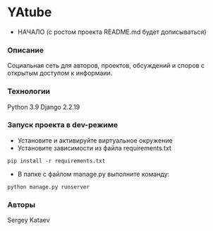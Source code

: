# YAtube
- НАЧАЛО (с ростом проекта README.md будет дописываться)
### Описание
Социальная сеть для авторов, проектов, обсуждений и споров с открытым доступом к информаии.
### Технологии
Python 3.9
Django 2.2.19
### Запуск проекта в dev-режиме
- Установите и активируйте виртуальное окружение
- Установите зависимости из файла requirements.txt
```
pip install -r requirements.txt
``` 
- В папке с файлом manage.py выполните команду:
```
python manage.py runserver
```
### Авторы
Sergey Kataev 

